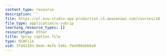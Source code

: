 ```yaml
---
content_type: resource
description: ''
file: https://ol-ocw-studio-app-production.s3.amazonaws.com/courses/18-06sc-linear-algebra-fall-2011/3f4421b38edc4efe546cfbe588abb6a9_S8DQZjE4V8U.srt
file_type: application/x-subrip
learning_resource_types: []
resourcetype: Other
title: 3play caption file
type: OCWFile
uid: 3f4421b3-8edc-4efe-546c-fbe588abb6a9
---
```

